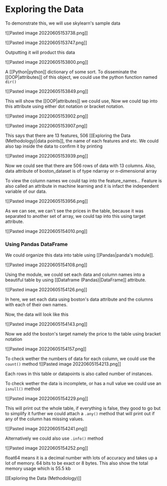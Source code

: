 # Exploring the Data
To demonstrate this, we will use skylearn's sample data

![[Pasted image 20220605153738.png]]

![[Pasted image 20220605153747.png]]

Outputting it will product this data

![[Pasted image 20220605153800.png]]

A [[Python|python]] dictionary of some sort. To disseminate the [[OOP|attributes]] of this object, we could use the python function named `dir()`

![[Pasted image 20220605153849.png]]

This will show the [[OOP|attributes]] we could use, Now we could tap into this attribute using either dot notation or bracket notation.

![[Pasted image 20220605153902.png]]

![[Pasted image 20220605153907.png]]

This says that there are 13 features, 506 [[Exploring the Data (Methodology)|data points]], the name of each features and etc. We could also tap inside the data to confirm it by printing

![[Pasted image 20220605153939.png]]

Now we could see that there are 506 rows of data with 13 columns. Also, data attribute of boston_dataset is of type ndarray or n-dimensional array

To view the column names we could tap into the feature_names... Feature is also called an attribute in machine learning and it is infact the independent variable of our data.

![[Pasted image 20220605153956.png]]

As we can see, we can't see the prices in the table, because it was separated to another set of array, we could tap into this using target attribute.

![[Pasted image 20220605154010.png]]


### Using Pandas DataFrame
We could organize this data into table using [[Pandas|panda's module]].

![[Pasted image 20220605154108.png]]

Using the module, we could set each data and column names into a beautiful table by using [[Dataframe (Pandas)|DataFrame]] attribute.

![[Pasted image 20220605154126.png]]

In here, we set each data using boston's data attribute and the columns with each of their own names.  
  
Now, the data will look like this

![[Pasted image 20220605154143.png]]

Now we add the boston's target namely the price to the table using bracket notation

![[Pasted image 20220605154157.png]]

To check wether the numbers of data for each column, we could use the `count()` method
![[Pasted image 20220605154213.png]]

Each rows in this table or datapoints is also called number of instances.  
  
To check wether the data is incomplete, or has a null value we could use an `isnull()` method

![[Pasted image 20220605154229.png]]

This will print out the whole table, if everything is false, they good to go but to simplify it further we could attach a `.any()` method that will print out if any of the column has missing values.

![[Pasted image 20220605154241.png]]

Alternatively we could also use `.info()` method

![[Pasted image 20220605154252.png]]

float64 means it is a decimal number with lots of accuracy and takes up a lot of memory. 64 bits to be exact or 8 bytes. This also show the total memory usage which is 55.5 kb



[[Exploring the Data (Methodology)]]


